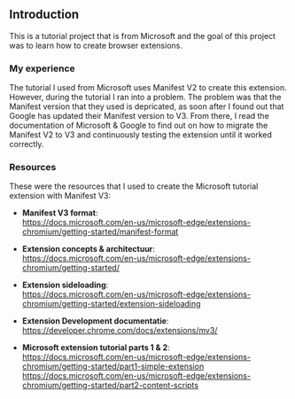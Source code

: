## Introduction
This is a tutorial project that is from Microsoft and the goal of this project was to learn how to create browser extensions. 

### My experience
The tutorial I used from Microsoft uses Manifest V2 to create this extension. However, during the tutorial I ran into a problem. The problem was that the Manifest 
version that they used is depricated, as soon after I found out that Google has updated their Manifest version to V3. From there, I read the documentation
of Microsoft & Google to find out on how to migrate the Manifest V2 to V3 and continuously testing the extension until it worked correctly.

### Resources
These were the resources that I used to create the Microsoft tutorial extension with Manifest V3:
- **Manifest V3 format**:
<br>https://docs.microsoft.com/en-us/microsoft-edge/extensions-chromium/getting-started/manifest-format

- **Extension concepts & architectuur**: 
<br>https://docs.microsoft.com/en-us/microsoft-edge/extensions-chromium/getting-started/

- **Extension sideloading**:
<br>https://docs.microsoft.com/en-us/microsoft-edge/extensions-chromium/getting-started/extension-sideloading

- **Extension Development documentatie**:
<br>https://developer.chrome.com/docs/extensions/mv3/

- **Microsoft extension tutorial parts 1 & 2**:
<br>https://docs.microsoft.com/en-us/microsoft-edge/extensions-chromium/getting-started/part1-simple-extension
https://docs.microsoft.com/en-us/microsoft-edge/extensions-chromium/getting-started/part2-content-scripts

